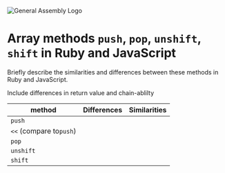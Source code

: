 ![General Assembly Logo](http://i.imgur.com/ke8USTq.png)

# Array methods `push`, `pop`, `unshift`, `shift` in Ruby and JavaScript

Briefly describe the similarities and differences between these methods in Ruby and JavaScript.

Include differences in return value and chain-ablilty

method | Differences | Similarities
-- | -- | --
`push` | |
`<<` (compare to`push`) | |
`pop` | |
`unshift` | |
`shift` | |
